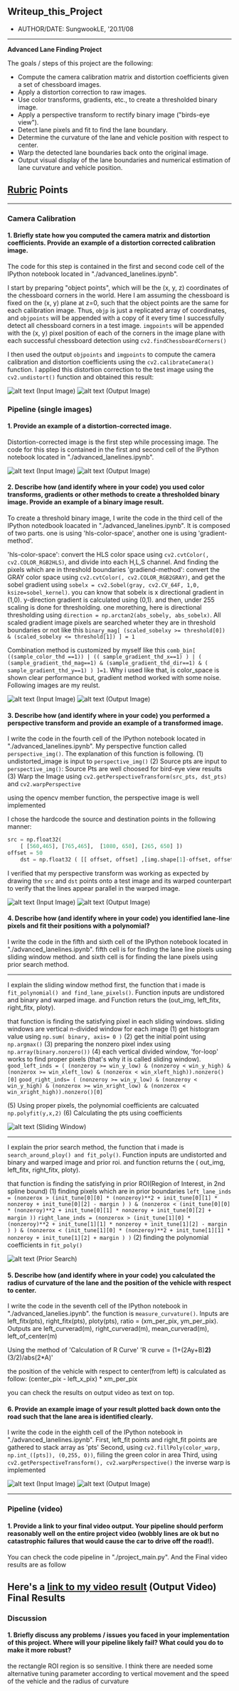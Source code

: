 ## Writeup_this_Project
* AUTHOR/DATE: SungwookLE, '20.11/08
---

**Advanced Lane Finding Project**

The goals / steps of this project are the following:

* Compute the camera calibration matrix and distortion coefficients given a set of chessboard images.
* Apply a distortion correction to raw images.
* Use color transforms, gradients, etc., to create a thresholded binary image.
* Apply a perspective transform to rectify binary image ("birds-eye view").
* Detect lane pixels and fit to find the lane boundary.
* Determine the curvature of the lane and vehicle position with respect to center.
* Warp the detected lane boundaries back onto the original image.
* Output visual display of the lane boundaries and numerical estimation of lane curvature and vehicle position.

[//]: # (Image References)

[image1]: ./camera_cal/calibration1.jpg "(Input Image) distorted"
[image2]: ./output_images/undist/undistort1.png "(Output Image) undistorted"
[image3]: ./test_images/test1.jpg "(Input Image) Road Transformed"
[image4]: ./output_images/binary/binary_comb1.jpg "(Output Image) Binary Example"
[image5]: ./output_images/warp/warp1.jpg "(Output Image) Warp Example"
[image6]: ./output_images/find_lane_pix/sliding_window/sliding_find_lane1.jpg "(Output Image) Sliding Window Find Lane Line"
[image7]: ./output_images/find_lane_pix/prior_search/prior_find_lane1.jpg "(Output Image) Prior Search Find Lane Line"
[image8]: ./output_images/inverse_warp/inversewarp1.jpg "(Output Image) Visualized Inverse Warp with Curvature"

[video1]: ./project_video.mp4 "(Input Video) Video"
[video2]: ./output_videos/out_project_video.mp4 "(Output Video) Final Results"


## [Rubric](https://review.udacity.com/#!/rubrics/571/view) Points

---

### Camera Calibration

#### 1. Briefly state how you computed the camera matrix and distortion coefficients. Provide an example of a distortion corrected calibration image.

The code for this step is contained in the first and second code cell of the IPython notebook located in "./advanced_lanelines.ipynb".

I start by preparing "object points", which will be the (x, y, z) coordinates of the chessboard corners in the world. Here I am assuming the chessboard is fixed on the (x, y) plane at z=0, such that the object points are the same for each calibration image.  Thus, `objp` is just a replicated array of coordinates, and `objpoints` will be appended with a copy of it every time I successfully detect all chessboard corners in a test image.  `imgpoints` will be appended with the (x, y) pixel position of each of the corners in the image plane with each successful chessboard detection using `cv2.findChessboardCorners()`

I then used the output `objpoints` and `imgpoints` to compute the camera calibration and distortion coefficients using the `cv2.calibrateCamera()` function.  I applied this distortion correction to the test image using the `cv2.undistort()` function and obtained this result: 

![alt text][image1]
(Input Image)
![alt text][image2]
(Output Image)

### Pipeline (single images)

#### 1. Provide an example of a distortion-corrected image.

Distortion-corrected image is the first step while processing image. The code for this step is contained in the first and second cell of the IPython notebook located in "./advanced_lanelines.ipynb".

![alt text][image1]
(Input Image)
![alt text][image2]
(Output Image)


#### 2. Describe how (and identify where in your code) you used color transforms, gradients or other methods to create a thresholded binary image.  Provide an example of a binary image result.

To create a threshold binary image, I write the code in the third cell of the IPython notedbook loacated in "./advanced_lanelines.ipynb".
It is composed of two parts. one is using 'hls-color-space', another one is using 'gradient-method'.

'hls-color-space': convert the HLS color space using `cv2.cvtColor(, cv2.COLOR_RGB2HLS)`, and divide into each H,L,S channel. And finding the pixels which are in threshold boundaries
'gradiend-method': convert the GRAY color space using `cv2.cvtColor(, cv2.COLOR_RGB2GRAY)`, and get the sobel gradient using `sobelx = cv2.Sobel(gray, cv2.CV_64F, 1,0, ksize=sobel_kernel)`.
you can know that sobelx is x directional gradient in (1,0). y-direction gradient is calculated using (0,1). and then, under 255 scaling is done for thresholding.
one morething, here is directional thresholding using `direction = np.arctan2(abs_sobely, abs_sobelx)`.
All scaled gradient image pixels are searched wheter they are in threshold boundaries or not like this `binary_mag[ (scaled_sobelxy >= threshold[0]) & (scaled_sobelxy <= threshold[1]) ] = 1`

Combination method is customized by myself like this `comb_bin[ ((sample_color_thd ==1)) | (( sample_gradient_thd_x==1) ) | ( (sample_gradient_thd_mag==1) & (sample_gradient_thd_dir==1) & ( sample_gradient_thd_y==1) ) ]=1`. Why i used like that, is color_space is shown clear performance but, gradient method worked with some noise. Following images are my reulst.


![alt text][image3]
(Input Image)
![alt text][image4]
(Output Image)


#### 3. Describe how (and identify where in your code) you performed a perspective transform and provide an example of a transformed image.

I write the code in the fourth cell of the IPython notebook located in "./advanced_lanelines.ipynb".
My perspective function called `perspective_img()`. The explanation of this function is following.
(1) undistorted_image is input to `perspective_img()`
(2) Source pts are input to `perspective_img()`: Source Pts are well choosed for bird-eye view results
(3) Warp the Image using `cv2.getPerspectiveTransform(src_pts, dst_pts)` and `cv2.warpPerspective`

using the opencv member function, the perspective image is well implemented

I chose the hardcode the source and destination points in the following manner:

```python
src = np.float32(
    [ [560,465], [765,465],  [1080, 650], [265, 650] ])
offset = 50
    dst = np.float32 ( [[ offset, offset] ,[img.shape[1]-offset, offset] , [img.shape[1]-offset, img.shape[0]-offset] , [offset , img.shape[0]-offset] ])
```

I verified that my perspective transform was working as expected by drawing the `src` and `dst` points onto a test image and its warped counterpart to verify that the lines appear parallel in the warped image.

![alt text][image3]
(Input Image)
![alt text][image5]
(Output Image)


#### 4. Describe how (and identify where in your code) you identified lane-line pixels and fit their positions with a polynomial?

I write the code in the fifth and sixth cell of the IPython notebook located in "./advanced_lanelines.ipynb".
fifth cell is for finding the lane line pixels using sliding window method. and sixth cell is for finding the lane pixels using prior search method.

---
I explain the sliding window method first,
the function that i made is `fit_polynomial() and find_lane_pixels()`. Function inputs are undistored and binary and warped image.
and Function returs the (out_img, left_fitx, right_fitx, ploty).

that function is finding the satisfying pixel in each sliding windows.
sliding windows are vertical n-divided window for each image 
(1) get histogram value using `np.sum( binary, axis= 0 )`
(2) get the initial point using `np.argmax()`
(3) preparing the nonzero pixel index using `np.array(binary.nonzero())`
(4) each vertical divided window, 'for-loop' works to find proper pixels (that's why it is called sliding window).
`good_left_inds = ( (nonzeroy >= win_y_low) & (nonzeroy < win_y_high) & (nonzerox >= win_xleft_low) & (nonzerox < win_xleft_high)).nonzero()[0]` 
`good_right_inds= ( (nonzeroy >= win_y_low) & (nonzeroy < win_y_high) & (nonzerox >= win_xright_low) & (nonzerox < win_xright_high)).nonzero()[0]`

(5) Using proper pixels, the polynomial coefficients are calcuated `np.polyfit(y,x,2)`
(6) Calculating the pts using coefficients

![alt text][image6]
(Sliding Window)

---
I explain the prior search method,
the function that i made is `search_around_ploy() and fit_poly()`. Function inputs are undistorted and binary and warped image and prior roi.
and function returns the ( out_img, left_fitx, right_fitx, ploty).

that function is finding the satisfying in prior ROI(Region of Interest, in 2nd spline bound)
(1) finding pixels which are in prior boundaries
`left_lane_inds = (nonzerox > (init_tune[0][0] * (nonzeroy)**2 + init_tune[0][1] * nonzeroy + init_tune[0][2] - margin ) ) & (nonzerox < (init_tune[0][0] * (nonzeroy)**2 + init_tune[0][1] * nonzeroy + init_tune[0][2] + margin ))`
`right_lane_inds = (nonzerox > (init_tune[1][0] * (nonzeroy)**2 + init_tune[1][1] * nonzeroy + init_tune[1][2] - margin ) ) & (nonzerox < (init_tune[1][0] * (nonzeroy)**2 + init_tune[1][1] * nonzeroy + init_tune[1][2] + margin ) )`
(2) finding the polynomial coefficients in `fit_poly()`

![alt text][image7]
(Prior Search)

#### 5. Describe how (and identify where in your code) you calculated the radius of curvature of the lane and the position of the vehicle with respect to center.

I write the code in the seventh cell of the IPython notebook in "./advanced_lanelies.ipynb".
the function is `measure_curvature()`. Inputs are left_fitx(pts), right_fitx(pts), ploty(pts), ratio = (xm_per_pix, ym_per_pix).
Outputs are left_curverad(m), right_curverad(m), mean_curverad(m), left_of_center(m)

Using the method of 'Calculation of R Curve'
'R curve = (1+(2Ay+B)**2)**(3/2)/abs(2*A)'

​the position of the vehicle with respect to center(from left) is calculated as follow: (center_pix - left_x_pix) * xm_per_pix

you can check the results on output video as text on top.


#### 6. Provide an example image of your result plotted back down onto the road such that the lane area is identified clearly.

I write the code in the eighth cell of the IPython notebook in "./advanced_lanelines.ipynb".
First, left_fit points and right_fit points are gathered to stack array as 'pts'
Second, using `cv2.fillPoly(color_warp, np.int_([pts]), (0,255, 0))`, fiiling the green color in area
Third, using `cv2.getPerspectiveTransform(), cv2.warpPerspective()` the inverse warp is implemented


![alt text][image3]
(Input Image)
![alt text][image8]
(Output Image)

---

### Pipeline (video)

#### 1. Provide a link to your final video output.  Your pipeline should perform reasonably well on the entire project video (wobbly lines are ok but no catastrophic failures that would cause the car to drive off the road!).

You can check the code pipeline in "./project_main.py".
And the Final video results are as follow

Here's a [link to my video result](./output_videos/out_project_video.mp4)
(Output Video) Final Results
---

### Discussion

#### 1. Briefly discuss any problems / issues you faced in your implementation of this project.  Where will your pipeline likely fail?  What could you do to make it more robust?

the rectangle ROI region is so sensitive. I think there are needed some alternative tuning parameter according to vertical movement and the speed of the vehicle and the radius of curvature

